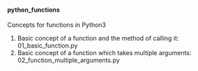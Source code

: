 <h4>python_functions</h4>
<p>Concepts for functions in Python3</p>
<ol>
<li>Basic concept of a function and the method of calling it: 01_basic_function.py</li>
<li>Basic concept of a function which takes multiple arguments: 02_function_multiple_arguments.py</li>
</ol>
